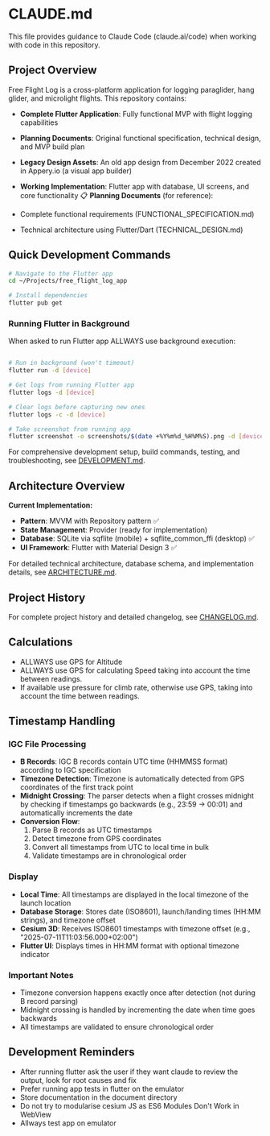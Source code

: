 # CLAUDE.md

This file provides guidance to Claude Code (claude.ai/code) when working with code in this repository.

## Project Overview

Free Flight Log is a cross-platform application for logging paraglider, hang glider, and microlight flights. This repository contains:

- **Complete Flutter Application**: Fully functional MVP with flight logging capabilities
- **Planning Documents**: Original functional specification, technical design, and MVP build plan
- **Legacy Design Assets**: An old app design from December 2022 created in Appery.io (a visual app builder)
- **Working Implementation**: Flutter app with database, UI screens, and core functionality
📋 **Planning Documents** (for reference):

- Complete functional requirements (FUNCTIONAL_SPECIFICATION.md)
- Technical architecture using Flutter/Dart (TECHNICAL_DESIGN.md)

## Quick Development Commands

```bash
# Navigate to the Flutter app
cd ~/Projects/free_flight_log_app

# Install dependencies
flutter pub get

```

### Running Flutter in Background

When asked to run Flutter app ALLWAYS use background execution:

```bash

# Run in background (won't timeout)
flutter run -d [device]

# Get logs from running Flutter app
flutter logs -d [device]

# Clear logs before capturing new ones
flutter logs -c -d [device]

# Take screenshot from running app
flutter screenshot -o screenshots/$(date +%Y%m%d_%H%M%S).png -d [device]
```

For comprehensive development setup, build commands, testing, and troubleshooting, see [DEVELOPMENT.md](documentation/DEVELOPMENT.md).

## Architecture Overview

**Current Implementation:**

- **Pattern**: MVVM with Repository pattern ✅
- **State Management**: Provider (ready for implementation) 
- **Database**: SQLite via sqflite (mobile) + sqflite_common_ffi (desktop) ✅
- **UI Framework**: Flutter with Material Design 3 ✅

For detailed technical architecture, database schema, and implementation details, see [ARCHITECTURE.md](ARCHITECTURE.md).

## Project History

For complete project history and detailed changelog, see [CHANGELOG.md](CHANGELOG.md).



## Calculations

- ALLWAYS use GPS for Altitude
- ALLWAYS use GPS for calculating Speed taking into account the time between readings.
- If available use pressure for climb rate, otherwise use GPS, taking into account the time between readings.

## Timestamp Handling

### IGC File Processing
- **B Records**: IGC B records contain UTC time (HHMMSS format) according to IGC specification
- **Timezone Detection**: Timezone is automatically detected from GPS coordinates of the first track point
- **Midnight Crossing**: The parser detects when a flight crosses midnight by checking if timestamps go backwards (e.g., 23:59 → 00:01) and automatically increments the date
- **Conversion Flow**: 
  1. Parse B records as UTC timestamps
  2. Detect timezone from GPS coordinates
  3. Convert all timestamps from UTC to local time in bulk
  4. Validate timestamps are in chronological order

### Display
- **Local Time**: All timestamps are displayed in the local timezone of the launch location
- **Database Storage**: Stores date (ISO8601), launch/landing times (HH:MM strings), and timezone offset
- **Cesium 3D**: Receives ISO8601 timestamps with timezone offset (e.g., "2025-07-11T11:03:56.000+02:00")
- **Flutter UI**: Displays times in HH:MM format with optional timezone indicator

### Important Notes
- Timezone conversion happens exactly once after detection (not during B record parsing)
- Midnight crossing is handled by incrementing the date when time goes backwards
- All timestamps are validated to ensure chronological order
  
## Development Reminders

- After running flutter ask the user if they want claude to review the output, look for root causes and fix
- Prefer running app tests in flutter on the emulator
- Store documentation in the document directory
- Do not try to modularise cesium JS as ES6 Modules Don't Work in WebView
- Allways test app on emulator